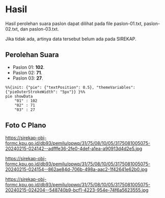 # Hasil

Hasil perolehan suara paslon dapat dilihat pada file paslon-01.txt, paslon-02.txt, dan paslon-03.txt.

Jika tidak ada, artinya data tersebut belum ada pada SIREKAP.

## Perolehan Suara

 * Paslon 01: **102**.
 * Paslon 02: **71**.
 * Paslon 03: **27**.

```mermaid
%%{init: {"pie": {"textPosition": 0.5}, "themeVariables": {"pieOuterStrokeWidth": "5px"}} }%%
pie showData
    "01" : 102
    "02" : 71
    "03" : 27
```
## Foto C Plano

https://sirekap-obj-formc.kpu.go.id/db93/pemilu/ppwp/31/75/08/10/05/3175081005075-20240215-024142--adfffe36-2fe0-4def-a1ea-a90913d4d2e5.jpg

https://sirekap-obj-formc.kpu.go.id/db93/pemilu/ppwp/31/75/08/10/05/3175081005075-20240215-024154--862ae84d-706b-498a-aac2-1f42641e62b0.jpg

https://sirekap-obj-formc.kpu.go.id/db93/pemilu/ppwp/31/75/08/10/05/3175081005075-20240215-024204--548740b9-bcf1-4223-954e-74f6a5623555.jpg
